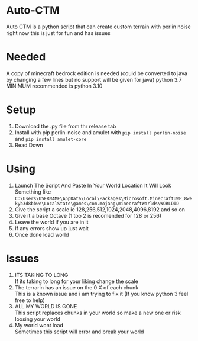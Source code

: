 # Auto-CTM
Auto CTM is a python script that can create custom terrain with perlin noise right now this is just for fun and has issues 
# Needed
A copy of minecraft bedrock edition is needed (could be converted to java by changing a few lines but no support will be given for java)
python 3.7 MINIMUM recommended is python 3.10
# Setup
1. Download the .py file from thr release tab
2. Install with pip perlin-noise and amulet with `pip install perlin-noise` and `pip install amulet-core`
3. Read Down
# Using
1. Launch The Script And Paste In Your World Location It Will Look Something like `C:\Users\USERNAME\AppData\Local\Packages\Microsoft.MinecraftUWP_8wekyb3d8bbwe\LocalState\games\com.mojang\minecraftWorlds\WORLDID`
2. Give the script a scale ie 128,256,512,1024,2048,4096,8192 and so on
3. Give it a base Octave (1 too 2 is recomended for 128 or 256)
4. Leave the world if you are in it
5. If any errors show up just wait 
6. Once done load world
# Issues
1. ITS TAKING TO LONG  
  If its taking to long for your liking change the scale 
2. The terrarin has an issue on the 0 X of each chunk  
  This is a known issue and i am trying to fix it (If you know python 3 feel free to help)
3. ALL MY WORLD IS GONE  
  This script replaces chunks in your world so make a new one or risk loosing your world
4. My world wont load  
  Sometimes this script will error and break your world
